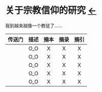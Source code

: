 #  关于宗教信仰的研究  [←](../index.md)

我到越来越像一个教徒了……

| 传送门 | 描述 | 摘本 | 摘录 | 摘引 |
|:---:|:---:|:---:|:---:|:---:|
| []() | O_O | X | X | X |
| []() | O_O | X | X | X |
| []() | O_O | X | X | X |
| []() | O_O | X | X | X |
| []() | O_O | X | X | X |
